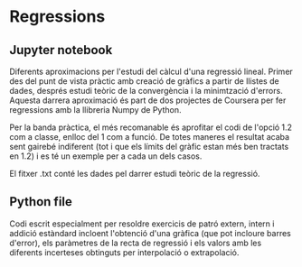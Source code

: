 # Regressions
## Jupyter notebook
Diferents aproximacions per l'estudi del càlcul d'una regressió lineal. Primer des del punt de vista pràctic amb creació de gràfics a partir de llistes de dades, després estudi teòric de la convergència i la minimtzació d'errors. Aquesta darrera aproximació és part de dos projectes de Coursera per fer regressions amb la llibreria Numpy de Python. 

Per la banda pràctica, el més recomanable és aprofitar el codi de l'opció 1.2 com a classe, enlloc del 1 com a funció. De totes maneres el resultat acaba sent gairebé indiferent (tot i que els límits del gràfic estan més ben tractats en 1.2) i es té un exemple per a cada un dels casos.

El fitxer .txt conté les dades pel darrer estudi teòric de la regressió.

## Python file
Codi escrit especialment per resoldre exercicis de patró extern, intern i addició estàndard incloent l'obtenció d'una gràfica (que pot incloure barres d'error), els paràmetres de la recta de regressió i els valors amb les diferents incerteses obtinguts per interpolació o extrapolació.

